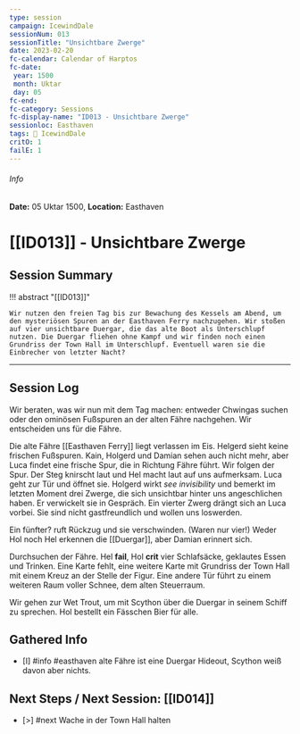 ```yaml
---
type: session
campaign: IcewindDale
sessionNum: 013
sessionTitle: "Unsichtbare Zwerge"
date: 2023-02-20
fc-calendar: Calendar of Harptos
fc-date:
 year: 1500
 month: Uktar
 day: 05
fc-end:
fc-category: Sessions
fc-display-name: "ID013 - Unsichtbare Zwerge"
sessionloc: Easthaven
tags: 📅 IcewindDale
critO: 1
failE: 1
---
```

###### Info
**Date:** 05 Uktar 1500, **Location:** Easthaven

# [[ID013]] - Unsichtbare Zwerge
## Session Summary
!!! abstract "[[ID013]]"

    Wir nutzen den freien Tag bis zur Bewachung des Kessels am Abend, um den mysteriösen Spuren an der Easthaven Ferry nachzugehen. Wir stoßen auf vier unsichtbare Duergar, die das alte Boot als Unterschlupf nutzen. Die Duergar fliehen ohne Kampf und wir finden noch einen Grundriss der Town Hall im Unterschlupf. Eventuell waren sie die Einbrecher von letzter Nacht?

---
## Session Log
Wir beraten, was wir nun mit dem Tag machen: entweder Chwingas suchen oder den ominösen Fußspuren an der alten Fähre nachgehen. Wir entscheiden uns für die Fähre.

Die alte Fähre [[Easthaven Ferry]] liegt verlassen im Eis. Helgerd sieht keine frischen Fußspuren. Kain, Holgerd und Damian sehen auch nicht mehr, aber Luca findet eine frische Spur, die in Richtung Fähre führt. Wir folgen der Spur. Der Steg knirscht laut und Hel macht laut auf uns aufmerksam. Luca geht zur Tür und öffnet sie. Holgerd wirkt *see invisibility* und bemerkt im letzten Moment drei Zwerge, die sich unsichtbar hinter uns angeschlichen haben. Er verwickelt sie in Gespräch. Ein vierter Zwerg drängt sich an Luca vorbei. Sie sind nicht gastfreundlich und wollen uns loswerden.

Ein fünfter? ruft Rückzug und sie verschwinden. (Waren nur vier!)
Weder Hol noch Hel erkennen die [[Duergar]], aber Damian erinnert sich.

Durchsuchen der Fähre. Hel **fail**, Hol **crit**
vier Schlafsäcke, geklautes Essen und Trinken. Eine Karte fehlt, eine weitere Karte mit Grundriss der Town Hall mit einem Kreuz an der Stelle der Figur.
Eine andere Tür führt zu einem weiteren Raum voller Schnee, dem alten Steuerraum.

Wir gehen zur Wet Trout, um mit Scython über die Duergar in seinem Schiff zu sprechen. Hol bestellt ein Fässchen Bier für alle.

## Gathered Info
- [I] #info #easthaven alte Fähre ist eine Duergar Hideout, Scython weiß davon aber nichts.

## Next Steps / Next Session: [[ID014]]
- [>] #next Wache in der Town Hall halten

